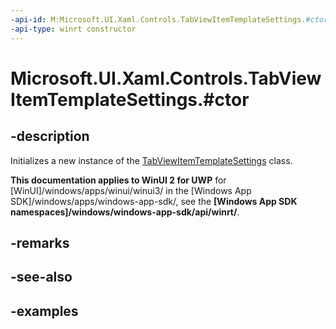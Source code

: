 ```yaml
---
-api-id: M:Microsoft.UI.Xaml.Controls.TabViewItemTemplateSettings.#ctor
-api-type: winrt constructor
---
```


# Microsoft.UI.Xaml.Controls.TabViewItemTemplateSettings.#ctor

<!--
public TabViewItemTemplateSettings ();
-->

## -description

Initializes a new instance of the [TabViewItemTemplateSettings](tabviewitemtemplatesettings.md) class.

**This documentation applies to WinUI 2 for UWP** for [WinUI]/windows/apps/winui/winui3/ in the [Windows App SDK]/windows/apps/windows-app-sdk/, see the **[Windows App SDK namespaces]/windows/windows-app-sdk/api/winrt/**.

## -remarks

## -see-also

## -examples

